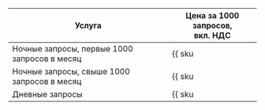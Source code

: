 | Услуга  | Цена за 1000 запросов,<br/>вкл. НДС |
|---------|-------------------------------------|
| Ночные запросы, первые 1000 запросов в месяц | {{ sku|RUB|searchapi.requests.night.v1|string }} |
| Ночные запросы, свыше 1000 запросов в месяц  | {{ sku|RUB|searchapi.requests.night.v1|pricingRate.1|string }} |
| Дневные запросы | {{ sku|RUB|searchapi.requests.day.v1|string }} |

